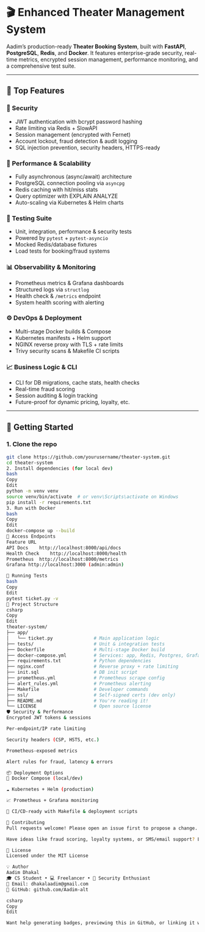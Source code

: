 # 🎬 Enhanced Theater Management System

Aadim’s production-ready **Theater Booking System**, built with **FastAPI**, **PostgreSQL**, **Redis**, and **Docker**. It features enterprise-grade security, real-time metrics, encrypted session management, performance monitoring, and a comprehensive test suite.

---

## 🌟 Top Features

### 🔐 Security
- JWT authentication with bcrypt password hashing  
- Rate limiting via Redis + SlowAPI  
- Session management (encrypted with Fernet)  
- Account lockout, fraud detection & audit logging  
- SQL injection prevention, security headers, HTTPS-ready

### 🚀 Performance & Scalability
- Fully asynchronous (async/await) architecture  
- PostgreSQL connection pooling via `asyncpg`  
- Redis caching with hit/miss stats  
- Query optimizer with EXPLAIN ANALYZE  
- Auto-scaling via Kubernetes & Helm charts

### 🧪 Testing Suite
- Unit, integration, performance & security tests  
- Powered by `pytest` + `pytest-asyncio`  
- Mocked Redis/database fixtures  
- Load tests for booking/fraud systems

### 📊 Observability & Monitoring
- Prometheus metrics & Grafana dashboards  
- Structured logs via `structlog`  
- Health check & `/metrics` endpoint  
- System health scoring with alerting

### ⚙️ DevOps & Deployment
- Multi-stage Docker builds & Compose  
- Kubernetes manifests + Helm support  
- NGINX reverse proxy with TLS + rate limits  
- Trivy security scans & Makefile CI scripts

### 📈 Business Logic & CLI
- CLI for DB migrations, cache stats, health checks  
- Real-time fraud scoring  
- Session auditing & login tracking  
- Future-proof for dynamic pricing, loyalty, etc.

---

## 🚀 Getting Started

### 1. Clone the repo
```bash
git clone https://github.com/yourusername/theater-system.git
cd theater-system
2. Install dependencies (for local dev)
bash
Copy
Edit
python -m venv venv
source venv/bin/activate  # or venv\Scripts\activate on Windows
pip install -r requirements.txt
3. Run with Docker
bash
Copy
Edit
docker-compose up --build
📡 Access Endpoints
Feature	URL
API Docs	http://localhost:8000/api/docs
Health Check	http://localhost:8000/health
Prometheus	http://localhost:8000/metrics
Grafana	http://localhost:3000 (admin:admin)

🧪 Running Tests
bash
Copy
Edit
pytest ticket.py -v
📁 Project Structure
csharp
Copy
Edit
theater-system/
├── app/
│   └── ticket.py               # Main application logic
├── tests/                      # Unit & integration tests
├── Dockerfile                  # Multi-stage Docker build
├── docker-compose.yml          # Services: app, Redis, Postgres, Grafana
├── requirements.txt            # Python dependencies
├── nginx.conf                  # Reverse proxy + rate limiting
├── init.sql                    # DB init script
├── prometheus.yml              # Prometheus scrape config
├── alert_rules.yml             # Prometheus alerting
├── Makefile                    # Developer commands
├── ssl/                        # Self-signed certs (dev only)
├── README.md                   # You're reading it!
└── LICENSE                     # Open source license
🛡️ Security & Performance
Encrypted JWT tokens & sessions

Per-endpoint/IP rate limiting

Security headers (CSP, HSTS, etc.)

Prometheus-exposed metrics

Alert rules for fraud, latency & errors

📦 Deployment Options
🐳 Docker Compose (local/dev)

☁️ Kubernetes + Helm (production)

📈 Prometheus + Grafana monitoring

🔁 CI/CD-ready with Makefile & deployment scripts

🤝 Contributing
Pull requests welcome! Please open an issue first to propose a change.

Have ideas like fraud scoring, loyalty systems, or SMS/email support? Let’s build it together.

📄 License
Licensed under the MIT License

💡 Author
Aadim Dhakal
🎓 CS Student • 💻 Freelancer • 🔐 Security Enthusiast
📧 Email: dhakalaadim@gmail.com
🔗 GitHub: github.com/Aadim-alt

csharp
Copy
Edit

Want help generating badges, previewing this in GitHub, or linking it with CI tools like GitHub Actions?
